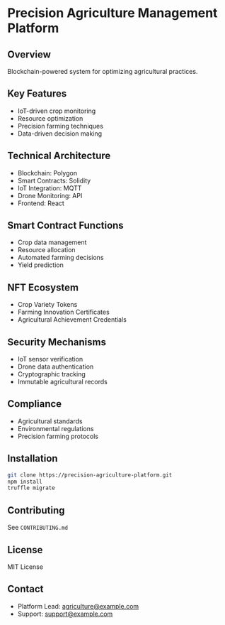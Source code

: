 # Precision Agriculture Management Platform

## Overview
Blockchain-powered system for optimizing agricultural practices.

## Key Features
- IoT-driven crop monitoring
- Resource optimization
- Precision farming techniques
- Data-driven decision making

## Technical Architecture
- Blockchain: Polygon
- Smart Contracts: Solidity
- IoT Integration: MQTT
- Drone Monitoring: API
- Frontend: React

## Smart Contract Functions
- Crop data management
- Resource allocation
- Automated farming decisions
- Yield prediction

## NFT Ecosystem
- Crop Variety Tokens
- Farming Innovation Certificates
- Agricultural Achievement Credentials

## Security Mechanisms
- IoT sensor verification
- Drone data authentication
- Cryptographic tracking
- Immutable agricultural records

## Compliance
- Agricultural standards
- Environmental regulations
- Precision farming protocols

## Installation
```bash
git clone https://precision-agriculture-platform.git
npm install
truffle migrate
```

## Contributing
See `CONTRIBUTING.md`

## License
MIT License

## Contact
- Platform Lead: agriculture@example.com
- Support: support@example.com
